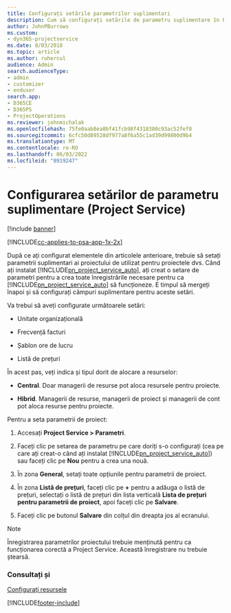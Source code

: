```yaml
---
title: Configurați setările parametrilor suplimentari
description: Cum să configurați setările de parametru suplimentare în Project Service
author: JohnPBurrows
ms.custom:
- dyn365-projectservice
ms.date: 8/03/2018
ms.topic: article
ms.author: ruhercul
audience: Admin
search.audienceType:
- admin
- customizer
- enduser
search.app:
- D365CE
- D365PS
- ProjectOperations
ms.reviewer: johnmichalak
ms.openlocfilehash: 75fe0aab8ea8bf41fcb98f4318380c93ac52fef8
ms.sourcegitcommit: 6cfc50d89528df977a8f6a55c1ad39d99800d9b4
ms.translationtype: MT
ms.contentlocale: ro-RO
ms.lasthandoff: 06/03/2022
ms.locfileid: "8919247"
---
```

# <a name="configure-additional-parameter-settings-project-service"></a>Configurarea setărilor de parametru suplimentare (Project Service)

[!include [banner](../includes/psa-now-project-operations.md)]

[!INCLUDE[cc-applies-to-psa-app-1x-2x](../includes/cc-applies-to-psa-app-1x-2x.md)]

După ce ați configurat elementele din articolele anterioare, trebuie să setați parametrii suplimentari ai proiectului de utilizat pentru proiectele dvs. Când ați instalat [!INCLUDE[pn_project_service_auto](../includes/pn-project-service-auto.md)], ați creat o setare de parametri pentru a crea toate înregistrările necesare pentru ca [!INCLUDE[pn_project_service_auto](../includes/pn-project-service-auto.md)] să funcționeze. E timpul să mergeți înapoi și să configurați câmpuri suplimentare pentru aceste setări.  
  
 Va trebui să aveți configurate următoarele setări:  
  
-   Unitate organizațională  
  
-   Frecvență facturi  
  
-   Șablon ore de lucru  
  
-   Listă de prețuri  
 
În acest pas, veți indica și tipul dorit de alocare a resurselor:  
  
- **Central**. Doar managerii de resurse pot aloca resursele pentru proiecte.  
  
- **Hibrid**. Managerii de resurse, managerii de proiect și managerii de cont pot aloca resurse pentru proiecte.  
  
 
Pentru a seta parametrii de proiect:  
  
1. Accesați **Project Service > Parametri**.  
  
2. Faceți clic pe setarea de parametru pe care doriți s-o configurați (cea pe care ați creat-o când ați instalat [!INCLUDE[pn_project_service_auto](../includes/pn-project-service-auto.md)]) sau faceți clic pe **Nou** pentru a crea una nouă.  
  
3. În zona **General**, setați toate opțiunile pentru parametrii de proiect.  
  
4. În zona **Listă de prețuri**, faceți clic pe **+** pentru a adăuga o listă de prețuri, selectați o listă de prețuri din lista verticală **Lista de prețuri pentru parametrii de proiect**, apoi faceți clic pe **Salvare**.  
  
5. Faceți clic pe butonul **Salvare** din colțul din dreapta jos al ecranului.  

> [!NOTE]
> Înregistrarea parametrilor proiectului trebuie menținută pentru ca funcționarea corectă a Project Service. Această înregistrare nu trebuie ștearsă.

### <a name="see-also"></a>Consultați și  
 [Configurați resursele](../psa/set-up-resources.md)


[!INCLUDE[footer-include](../includes/footer-banner.md)]
